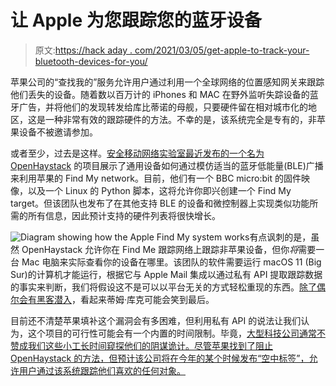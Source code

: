 # 让 Apple 为您跟踪您的蓝牙设备

> 原文:[https://hack aday . com/2021/03/05/get-apple-to-track-your-bluetooth-devices-for-you/](https://hackaday.com/2021/03/05/get-apple-to-track-your-bluetooth-devices-for-you/)

苹果公司的“查找我的”服务允许用户通过利用一个全球网络的位置感知网关来跟踪他们丢失的设备。随着数以百万计的 iPhones 和 MAC 在野外监听失踪设备的蓝牙广告，并将他们的发现转发给库比蒂诺的母舰，只要硬件留在相对城市化的地区，这是一种非常有效的跟踪硬件的方法。不幸的是，该系统完全是专有的，非苹果设备不被邀请参加。

或者至少，过去是这样。[安全移动网络实验室最近发布的一个名为 OpenHaystack](https://github.com/seemoo-lab/openhaystack) 的项目展示了通用设备如何通过模仿适当的蓝牙低能量(BLE)广播来利用苹果的 Find My network。目前，他们有一个 BBC micro:bit 的固件映像，以及一个 Linux 的 Python 脚本，这将允许你即兴创建一个 Find My target。但该团队也发布了在其他支持 BLE 的设备和微控制器上实现类似功能所需的所有信息，因此预计支持的硬件列表将很快增长。

![Diagram showing how the Apple Find My system works](../Images/09f3cb155a4f02901ea2104a495d6c88.png)有点讽刺的是，虽然 OpenHaystack 允许你在 Find Me 跟踪网络上跟踪非苹果设备，但你*将*需要一台 Mac 电脑来实际查看你的设备在哪里。该团队的软件需要运行 macOS 11 (Big Sur)的计算机才能运行，根据它与 Apple Mail 集成以通过私有 API 提取跟踪数据的事实来判断，我们将假设这不是可以以平台无关的方式轻松重现的东西。[除了偶尔会有黑客潜入](https://hackaday.com/2015/02/07/hackintosh-project-looks-like-a-mac-smells-like-a-mac/)，看起来蒂姆·库克可能会笑到最后。

目前还不清楚苹果填补这个漏洞会有多困难，但利用私有 API 的说法让我们认为，这个项目的可行性可能会有一个内置的时间限制。毕竟，[大型科技公司通常不赞成我们这些小工长时间窥探他们的阴谋诡计。尽管苹果找到了阻止 OpenHaystack 的方法，但预计该公司将在今年的某个时候发布“空中标签”，允许用户通过该系统跟踪他们喜欢的任何对象。](https://hackaday.com/2021/01/26/whats-the-deal-with-chromium-on-linux-google-at-odds-with-package-maintainers/)